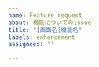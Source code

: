 ```yaml
---
name: Feature request
about: 機能についてのissue
title: "[画面名]機能名"
labels: enhancement
assignees: ''

---
```



